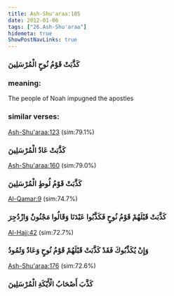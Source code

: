 ```yaml
---
title: Ash-Shu'araa:105
date: 2012-01-06
tags: ["26.Ash-Shu'araa"]
hidemeta: true 
ShowPostNavLinks: true 
---
```

### كَذَّبَتْ قَوْمُ نُوحٍ الْمُرْسَلِينَ
### meaning: 
The people of Noah impugned the apostles
### similar verses: 

[Ash-Shu'araa:123](/26/123) (sim:79.1%)

### كَذَّبَتْ عَادٌ الْمُرْسَلِينَ

[Ash-Shu'araa:160](/26/160) (sim:79.0%)

### كَذَّبَتْ قَوْمُ لُوطٍ الْمُرْسَلِينَ

[Al-Qamar:9](/54/9) (sim:74.7%)

### كَذَّبَتْ قَبْلَهُمْ قَوْمُ نُوحٍ فَكَذَّبُوا عَبْدَنَا وَقَالُوا مَجْنُونٌ وَازْدُجِرَ

[Al-Hajj:42](/22/42) (sim:72.7%)

### وَإِنْ يُكَذِّبُوكَ فَقَدْ كَذَّبَتْ قَبْلَهُمْ قَوْمُ نُوحٍ وَعَادٌ وَثَمُودُ

[Ash-Shu'araa:176](/26/176) (sim:72.6%)

### كَذَّبَ أَصْحَابُ الْأَيْكَةِ الْمُرْسَلِينَ
